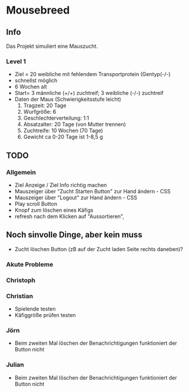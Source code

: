 # Mousebreed

## Info

Das Projekt simuliert eine Mauszucht.

### Level 1
- Ziel = 20 weibliche mit fehlendem Transportprotein (Gentyp(-/-) 
- schnellst möglich 
- 6 Wochen  alt
- Start= 3 männliche (+/+) zuchtreif; 3 weibliche (-/-) zuchtreif
- Daten der Maus (Schwierigkeitsstufe leicht)
    1. Tragzeit: 20 Tage
    2. Wurfgröße: 6
    3. Geschlechterverteilung: 1:1
    4. Absatzalter: 20 Tage (von Mutter trennen)
    5. Zuchtreife: 10 Wochen (70 Tage)
    6. Gewicht ca 0-20 Tage ist 1-8,5 g

## TODO

### Allgemein

- Ziel Anzeige / Ziel Info richtig machen
- Mauszeiger über "Zucht Starten Button" zur Hand ändern - CSS
- Mauszeiger über "Logout" zur Hand ändern - CSS 
- Play scroll Button
- Knopf zum löschen eines Käfigs
- refresh nach dem Klicken auf "Aussortieren",

## Noch sinvolle Dinge, aber kein muss
- Zucht löschen Button (zB auf der Zucht laden Seite rechts daneben)?


### Akute Probleme

### Christoph

### Christian
- Spielende testen 
- Käfiggröße prüfen testen
### Jörn
- Beim zweiten Mal löschen der Benachrichtigungen funktioniert der Button nicht

### Julian
- Beim zweiten Mal löschen der Benachrichtigungen funktioniert der Button nicht